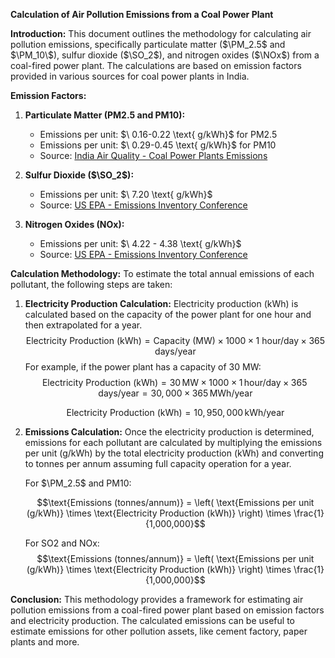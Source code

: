 **Calculation of Air Pollution Emissions from a Coal Power Plant**

**Introduction:**
This document outlines the methodology for calculating air pollution emissions, specifically particulate matter ($\PM_2.5\$ and $\PM_10\$), sulfur dioxide ($\SO_2\$), and nitrogen oxides ($\NOx\$) from a coal-fired power plant. The calculations are based on emission factors provided in various sources for coal power plants in India.

**Emission Factors:**

1. **Particulate Matter (PM2.5 and PM10):**
   - Emissions per unit: $\ 0.16-0.22 \text{ g/kWh}\$ for PM2.5
   - Emissions per unit: $\ 0.29-0.45 \text{ g/kWh}\$ for PM10
   - Source: [India Air Quality - Coal Power Plants Emissions](https://www.indiaairquality.info/wp-content/uploads/docs/2014-08-AE-Emissions-Health-Coal-PPs-India.pdf)

3. **Sulfur Dioxide ($\SO_2\$):**
   - Emissions per unit: $\ 7.20  \text{ g/kWh}\$
   - Source: [US EPA - Emissions Inventory Conference](https://www3.epa.gov/ttnchie1/conference/ei20/session5/mmittal.pdf)

4. **Nitrogen Oxides (NOx):**
   - Emissions per unit: $\ 4.22 - 4.38 \text{ g/kWh}\$
   - Source: [US EPA - Emissions Inventory Conference](https://www3.epa.gov/ttnchie1/conference/ei20/session5/mmittal.pdf)

**Calculation Methodology:**
To estimate the total annual emissions of each pollutant, the following steps are taken:

1. **Electricity Production Calculation:**
   Electricity production (kWh) is calculated based on the capacity of the power plant for one hour and then extrapolated for a year.
   $$\text{Electricity Production (kWh)} = \text{Capacity (MW)} \times 1000 \times 1 \text{ hour/day} \times 365 \text{ days/year}$$
   For example, if the power plant has a capacity of 30 MW:
   $$\text{Electricity Production (kWh)} = 30 \, \text{MW} \times 1000 \times 1 \, \text{hour/day} \times 365 \, \text{days/year} = 30,000 \times 365 \, \text{MWh/year}$$
   
   $$\text{Electricity Production (kWh)} = 10,950,000 \, \text{kWh/year}$$

3. **Emissions Calculation:**
   Once the electricity production is determined, emissions for each pollutant are calculated by multiplying the emissions per unit (g/kWh) by the total electricity production (kWh) and converting to tonnes per annum assuming full capacity operation for a year.
   
   For $\PM_2.5\$ and PM10:

   $$\text{Emissions (tonnes/annum)} = \left( \text{Emissions per unit (g/kWh)} \times \text{Electricity Production (kWh)} \right) \times \frac{1}{1,000,000}$$
   
   For SO2 and NOx:
   $$\text{Emissions (tonnes/annum)} = \left( \text{Emissions per unit (g/kWh)} \times \text{Electricity Production (kWh)} \right) \times \frac{1}{1,000,000}$$
   
**Conclusion:**
This methodology provides a framework for estimating air pollution emissions from a coal-fired power plant based on emission factors and electricity production. The calculated emissions can be useful to estimate emissions for other pollution assets, like cement factory, paper plants and more. 
